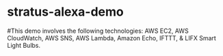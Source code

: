 # stratus-alexa-demo

#This demo involves the following technologies: AWS EC2, AWS CloudWatch, AWS SNS, AWS Lambda, Amazon Echo, IFTTT, & LIFX Smart Light Bulbs.
